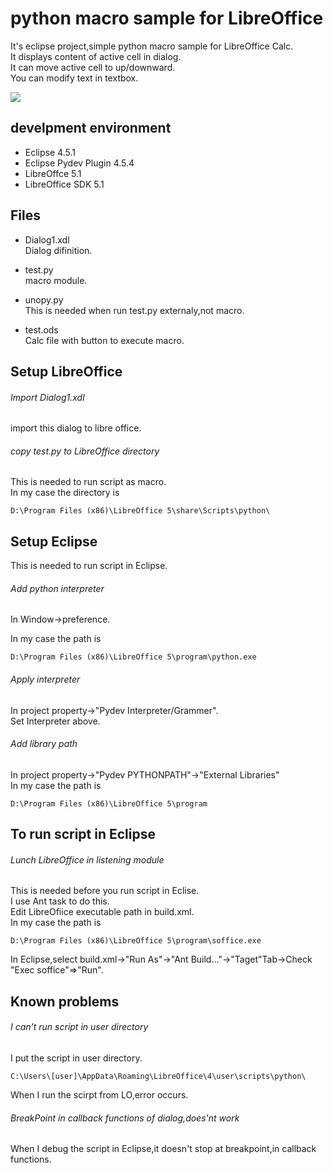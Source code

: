 python macro sample for LibreOffice
=====
It's eclipse project,simple python macro sample for LibreOffice Calc.  
It displays content of active cell in dialog.  
It can move active cell to up/downward.  
You can modify text in textbox.   

<img src="http://www.geocities.jp/tripod31hoge/images/lopython.jpg"/>

develpment environment
-----
+ Eclipse 4.5.1  
+ Eclipse Pydev Plugin 4.5.4  
+ LibreOffce 5.1  
+ LibreOffice SDK 5.1

Files
-----
+ Dialog1.xdl   
Dialog difinition.

+ test.py  
macro module.  

+ unopy.py  
This is needed when run test.py externaly,not macro.

+ test.ods  
Calc file with button to execute macro.

Setup LibreOffice
-----
###### Import Dialog1.xdl   
import this dialog to libre office.

###### copy test.py to LibreOffice directory
This is needed to run script as macro.  
In my case the directory is  
```
D:\Program Files (x86)\LibreOffice 5\share\Scripts\python\
```

Setup Eclipse
-----
This is needed to run script in Eclipse.  
###### Add python interpreter
In Window->preference.  

In my case the path is  
```
D:\Program Files (x86)\LibreOffice 5\program\python.exe
```

###### Apply interpreter
In project property->"Pydev Interpreter/Grammer".  
Set Interpreter above.

###### Add library path
In project property->"Pydev PYTHONPATH"->"External Libraries"  
In my case the path is  
```
D:\Program Files (x86)\LibreOffice 5\program
```

To run script in Eclipse
-----
###### Lunch LibreOffice in listening module
This is needed before you run script in Eclise.  
I use Ant task to do this.  
Edit LibreOfiice executable path in build.xml.  
In my case the path is  
```
D:\Program Files (x86)\LibreOffice 5\program\soffice.exe
```  
In Eclipse,select build.xml->"Run As"->"Ant Build..."->"Taget"Tab->Check "Exec soffice"=>"Run".

Known problems
-----
###### I can't run script in user directory
I put the script in user directory.  
```
C:\Users\[user]\AppData\Roaming\LibreOffice\4\user\scripts\python\
```
When I run the scirpt from LO,error occurs.

###### BreakPoint in callback functions of dialog,does'nt work
When I debug the script in Eclipse,it doesn't stop at breakpoint,in callback functions.
